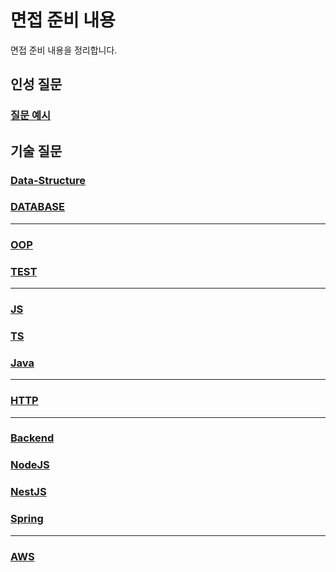 # 면접 준비 내용
면접 준비 내용을 정리합니다.

## 인성 질문
### [질문 예시](fit/FIT)

## 기술 질문
### [Data-Structure](tech/cs/Data-Structure)
### [DATABASE](tech/cs/DATABASE)

---

### [OOP](tech/sw-engineering/OOP)
### [TEST](tech/sw-engineering/test/README)

---

### [JS](tech/language/JS)
### [TS](tech/language/TS)
### [Java](tech/language/Java)

---

### [HTTP](tech/web/HTTP)

---

### [Backend](tech/backend/README)
### [NodeJS](tech/backend/nodejs/README)
### [NestJS](tech/backend/nestjs/README)
### [Spring](tech/backend/spring/README)

---

### [AWS](tech/cloud/AWS)